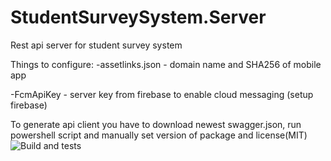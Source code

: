 # StudentSurveySystem.Server
Rest api server for student survey system

Things to configure:
-assetlinks.json - domain name and SHA256 of mobile app

-FcmApiKey - server key from firebase to enable cloud messaging (setup firebase)

To generate api client you have to download newest swagger.json, run powershell script and manually set version of package and license(MIT)
![Build and tests](https://github.com/parvex/StudentSurveySystem.Server/workflows/Build/badge.svg)
